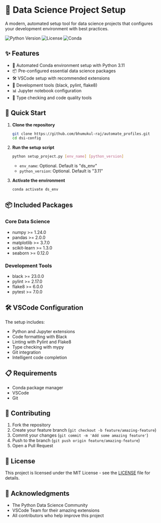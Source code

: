 # 🚀 Data Science Project Setup

A modern, automated setup tool for data science projects that configures your development environment with best practices.

![Python Version](https://img.shields.io/badge/python-3.11-blue.svg)
![License](https://img.shields.io/badge/license-MIT-green.svg)
![Conda](https://img.shields.io/badge/conda-compatible-brightgreen.svg)

## ✨ Features

- 🐍 Automated Conda environment setup with Python 3.11
- 📦 Pre-configured essential data science packages
- 🛠️ VSCode setup with recommended extensions
- 🔧 Development tools (black, pylint, flake8)
- 📊 Jupyter notebook configuration
- 🎯 Type checking and code quality tools

## 🚀 Quick Start

1. **Clone the repository**
   ```bash
   git clone https://github.com/bhumukul-raj/automate_profiles.git
   cd dsi-config
   ```

2. **Run the setup script**
   ```bash
   python setup_project.py [env_name] [python_version]
   ```
   - `env_name`: Optional. Default is "ds_env"
   - `python_version`: Optional. Default is "3.11"

3. **Activate the environment**
   ```bash
   conda activate ds_env
   ```

## 📦 Included Packages

### Core Data Science
- numpy >= 1.24.0
- pandas >= 2.0.0
- matplotlib >= 3.7.0
- scikit-learn >= 1.3.0
- seaborn >= 0.12.0

### Development Tools
- black >= 23.0.0
- pylint >= 2.17.0
- flake8 >= 6.0.0
- pytest >= 7.0.0

## 🛠️ VSCode Configuration

The setup includes:
- Python and Jupyter extensions
- Code formatting with Black
- Linting with Pylint and Flake8
- Type checking with mypy
- Git integration
- Intelligent code completion

## 📋 Requirements

- Conda package manager
- VSCode
- Git

## 🤝 Contributing

1. Fork the repository
2. Create your feature branch (`git checkout -b feature/amazing-feature`)
3. Commit your changes (`git commit -m 'Add some amazing feature'`)
4. Push to the branch (`git push origin feature/amazing-feature`)
5. Open a Pull Request

## 📝 License

This project is licensed under the MIT License - see the [LICENSE](LICENSE) file for details.

## 🙏 Acknowledgments

- The Python Data Science Community
- VSCode Team for their amazing extensions
- All contributors who help improve this project 